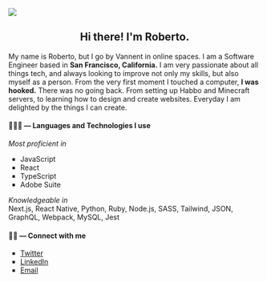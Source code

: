 

![](https://media-exp1.licdn.com/dms/image/C4E16AQGfDA0XtdIAPg/profile-displaybackgroundimage-shrink_350_1400/0/1663864796717?e=1670457600&v=beta&t=CTcSdPQljkFfA8FCl0E1QosQtS98zXnDlS_jMNsFWOw)

<h2 align="center">Hi there! I'm Roberto.</h2>

<p>My name is Roberto, but I go by Vannent in online spaces. I am a Software Engineer based in <b>San Francisco, California.</b> I am very passionate about all things tech, and always looking to improve not only my skills, but also myself as a person. From the very first moment I touched a computer, <b>I was hooked.</b> There was no going back. From setting up Habbo and Minecraft servers, to learning how to design and create websites. Everyday I am delighted by the things I can create.</p>

<h4>🧑🏽‍💻 — Languages and Technologies I use</h4>
<i>Most proficient in</i>
<ul type="square">
  <li>JavaScript</li>
  <li>React</li>
  <li>TypeScript</li>
  <li>Adobe Suite</li>
</ul>


<p><i>Knowledgeable in</i> <br> Next.js, React Native, Python, Ruby, Node.js, SASS, Tailwind, JSON, GraphQL, Webpack, MySQL, Jest</p>


<h4>🤝🏽 — Connect with me</h4>
<ul type="square">
  <li><a href="https://twitter.com/robeced">Twitter</a></li>
  <li><a href="https://www.linkedin.com/in/erobced/">LinkedIn</a></li>
  <li><a href="mailto:e@robced.comn">Email</a></li>
<ul>
